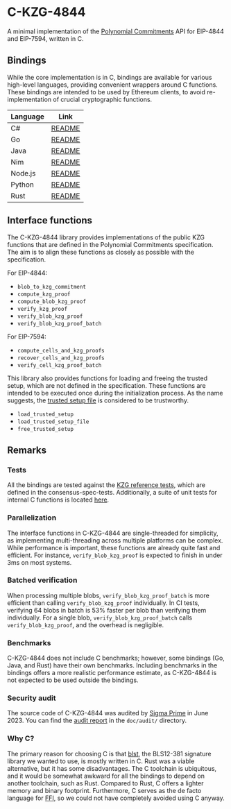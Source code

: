 # C-KZG-4844

A minimal implementation of the [Polynomial
Commitments](https://github.com/ethereum/consensus-specs/blob/dev/specs/deneb/polynomial-commitments.md)
API for EIP-4844 and EIP-7594, written in C.

## Bindings

While the core implementation is in C, bindings are available for various
high-level languages, providing convenient wrappers around C functions. These
bindings are intended to be used by Ethereum clients, to avoid re-implementation
of crucial cryptographic functions.

| Language | Link                                 |
|----------|--------------------------------------|
| C#       | [README](bindings/csharp/README.md)  |
| Go       | [README](bindings/go/README.md)      |
| Java     | [README](bindings/java/README.md)    |
| Nim      | [README](bindings/nim/README.md)     |
| Node.js  | [README](bindings/node.js/README.md) |
| Python   | [README](bindings/python/README.md)  |
| Rust     | [README](bindings/rust/README.md)    |

## Interface functions

The C-KZG-4844 library provides implementations of the public KZG functions that
are defined in the Polynomial Commitments specification. The aim is to align
these functions as closely as possible with the specification.

For EIP-4844:

- `blob_to_kzg_commitment`
- `compute_kzg_proof`
- `compute_blob_kzg_proof`
- `verify_kzg_proof`
- `verify_blob_kzg_proof`
- `verify_blob_kzg_proof_batch`

For EIP-7594:

- `compute_cells_and_kzg_proofs`
- `recover_cells_and_kzg_proofs`
- `verify_cell_kzg_proof_batch`

This library also provides functions for loading and freeing the trusted setup,
which are not defined in the specification. These functions are intended to be
executed once during the initialization process. As the name suggests, the
[trusted setup
file](https://github.com/ethereum/c-kzg-4844/blob/main/src/trusted_setup.txt) is
considered to be trustworthy.

- `load_trusted_setup`
- `load_trusted_setup_file`
- `free_trusted_setup`

## Remarks

### Tests

All the bindings are tested against the [KZG reference
tests](https://github.com/ethereum/consensus-spec-tests/tree/master/tests/general/deneb/kzg),
which are defined in the consensus-spec-tests. Additionally, a suite of unit
tests for internal C functions is located
[here](https://github.com/ethereum/c-kzg-4844/blob/main/src/test_c_kzg_4844.c).

### Parallelization

The interface functions in C-KZG-4844 are single-threaded for simplicity, as
implementing multi-threading across multiple platforms can be complex. While
performance is important, these functions are already quite fast and efficient.
For instance, `verify_blob_kzg_proof` is expected to finish in under 3ms on most
systems.

### Batched verification

When processing multiple blobs, `verify_blob_kzg_proof_batch` is more efficient
than calling `verify_blob_kzg_proof` individually. In CI tests, verifying 64
blobs in batch is 53% faster per blob than verifying them individually. For a
single blob, `verify_blob_kzg_proof_batch` calls `verify_blob_kzg_proof`, and
the overhead is negligible.

### Benchmarks

C-KZG-4844 does not include C benchmarks; however, some bindings (Go, Java, and
Rust) have their own benchmarks. Including benchmarks in the bindings offers a
more realistic performance estimate, as C-KZG-4844 is not expected to be used
outside the bindings.

### Security audit

The source code of C-KZG-4844 was audited by [Sigma
Prime](https://sigmaprime.io/) in June 2023. You can find the [audit
report](https://github.com/ethereum/c-kzg-4844/blob/main/doc/audit/Sigma_Prime_Ethereum_Foundation_KZG_Implementations_Security_Assessment.pdf)
in the `doc/audit/` directory.

### Why C?

The primary reason for choosing C is that
[blst](https://github.com/supranational/blst), the BLS12-381 signature library
we wanted to use, is mostly written in C. Rust was a viable alternative, but it
has some disadvantages. The C toolchain is ubiquitous, and it would be somewhat
awkward for all the bindings to depend on another toolchain, such as Rust.
Compared to Rust, C offers a lighter memory and binary footprint. Furthermore, C
serves as the de facto language for
[FFI](https://en.wikipedia.org/wiki/Foreign_function_interface), so we could not
have completely avoided using C anyway.
